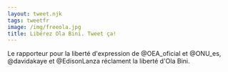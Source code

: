 ```yaml
---
layout: tweet.njk
tags: tweetfr
image: /img/freeola.jpg
title: Libérez Ola Bini. Tweet ça!
---
```

Le rapporteur pour la liberté d'expression de @OEA_oficial et @ONU_es,
@davidakaye et @EdisonLanza réclament la liberté d'Ola Bini.
